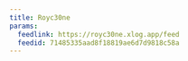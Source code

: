```yaml
---
title: Royc30ne
params:
  feedlink: https://royc30ne.xlog.app/feed
  feedid: 71485335aad8f18819ae6d7d9818c58a
---
```

